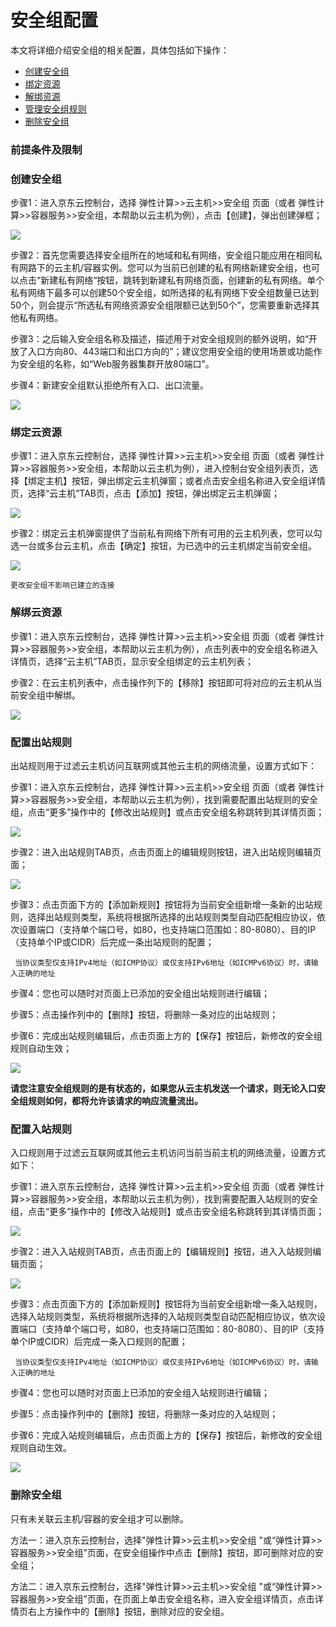 # 安全组配置

本文将详细介绍安全组的相关配置，具体包括如下操作：

- [创建安全组](security-group-configuration#user-content-1)
- [绑定资源](security-group-configuration#user-content-2)
- [解绑资源](security-group-configuration#user-content-3)
- [管理安全组规则](security-group-configuration#user-content-4)
- [删除安全组](security-group-configuration#user-content-5)

### 前提条件及限制



### 创建安全组

步骤1：进入京东云控制台，选择 弹性计算>>云主机>>安全组 页面（或者 弹性计算>>容器服务>>安全组，本帮助以云主机为例），点击【创建】，弹出创建弹框；

![](/image/Networking/Virtual-Private-Cloud/Operation-Guide/Security-Group-Configuration/Step1.png)


步骤2：首先您需要选择安全组所在的地域和私有网络，安全组只能应用在相同私有网路下的云主机/容器实例。您可以为当前已创建的私有网络新建安全组，也可以点击“新建私有网络“按钮，跳转到新建私有网络页面，创建新的私有网络。单个私有网络下最多可以创建50个安全组，如所选择的私有网络下安全组数量已达到50个，则会提示“所选私有网络资源安全组限额已达到50个”，您需要重新选择其他私有网络。

步骤3：之后输入安全组名称及描述，描述用于对安全组规则的额外说明，如“开放了入口方向80、443端口和出口方向的”；建议您用安全组的使用场景或功能作为安全组的名称，如“Web服务器集群开放80端口”。

步骤4：新建安全组默认拒绝所有入口、出口流量。

![](/image/Networking/Virtual-Private-Cloud/Operation-Guide/Security-Group-Configuration/Step2.png)



### 绑定云资源

步骤1：进入京东云控制台，选择 弹性计算>>云主机>>安全组 页面（或者 弹性计算>>容器服务>>安全组，本帮助以云主机为例），进入控制台安全组列表页，选择【绑定主机】按钮，弹出绑定云主机弹窗；或者点击安全组名称进入安全组详情页，选择“云主机”TAB页，点击【添加】按钮，弹出绑定云主机弹窗；

 ![](/image/Networking/Virtual-Private-Cloud/Operation-Guide/Security-Group-Configuration/Step3.png)



步骤2：绑定云主机弹窗提供了当前私有网络下所有可用的云主机列表，您可以勾选一台或多台云主机，点击【确定】按钮，为已选中的云主机绑定当前安全组。

![](/image/Networking/Virtual-Private-Cloud/Operation-Guide/Security-Group-Configuration/Step4.png)

```
更改安全组不影响已建立的连接
```

### 解绑云资源

步骤1：进入京东云控制台，选择 弹性计算>>云主机>>安全组 页面（或者 弹性计算>>容器服务>>安全组，本帮助以云主机为例），点击列表中的安全组名称进入详情页，选择“云主机”TAB页，显示安全组绑定的云主机列表；

步骤2：在云主机列表中，点击操作列下的【移除】按钮即可将对应的云主机从当前安全组中解绑。

![](/image/Networking/Virtual-Private-Cloud/Operation-Guide/Security-Group-Configuration/Step5.png)



### 配置出站规则

出站规则用于过滤云主机访问互联网或其他云主机的网络流量，设置方式如下：

步骤1：进入京东云控制台，选择 弹性计算>>云主机>>安全组 页面（或者 弹性计算>>容器服务>>安全组，本帮助以云主机为例），找到需要配置出站规则的安全组，点击“更多”操作中的【修改出站规则】或点击安全组名称跳转到其详情页面；

![](/image/Networking/Virtual-Private-Cloud/Operation-Guide/Security-Group-Configuration/Step6.png)



步骤2：进入出站规则TAB页，点击页面上的编辑规则按钮，进入出站规则编辑页面；

![](/image/Networking/Virtual-Private-Cloud/Operation-Guide/Security-Group-Configuration/Step7.png)



步骤3：点击页面下方的【添加新规则】按钮将为当前安全组新增一条新的出站规则，选择出站规则类型，系统将根据所选择的出站规则类型自动匹配相应协议，依次设置端口（支持单个端口号，如80，也支持端口范围如：80-8080）、目的IP（支持单个IP或CIDR）后完成一条出站规则的配置；

     当协议类型仅支持IPv4地址（如ICMP协议）或仅支持IPv6地址（如ICMPv6协议）时，请输入正确的地址
     
步骤4：您也可以随时对页面上已添加的安全组出站规则进行编辑；

步骤5：点击操作列中的【删除】按钮，将删除一条对应的出站规则；

步骤6：完成出站规则编辑后，点击页面上方的【保存】按钮后，新修改的安全组规则自动生效；

![](/image/Networking/Virtual-Private-Cloud/Operation-Guide/Security-Group-Configuration/Step8.png)



**请您注意安全组规则的是有状态的，如果您从云主机发送一个请求，则无论入口安全组规则如何，都将允许该请求的响应流量流出。**



### 配置入站规则

入口规则用于过滤云互联网或其他云主机访问当前当前主机的网络流量，设置方式如下：

步骤1：进入京东云控制台，选择 弹性计算>>云主机>>安全组 页面（或者 弹性计算>>容器服务>>安全组，本帮助以云主机为例），找到需要配置入站规则的安全组，点击“更多”操作中的【修改入站规则】或点击安全组名称跳转到其详情页面；

![](/image/Networking/Virtual-Private-Cloud/Operation-Guide/Security-Group-Configuration/Step9.png) 



步骤2：进入入站规则TAB页，点击页面上的【编辑规则】按钮，进入入站规则编辑页面；

![](/image/Networking/Virtual-Private-Cloud/Operation-Guide/Security-Group-Configuration/Step10.png)



步骤3：点击页面下方的【添加新规则】按钮将为当前安全组新增一条入站规则，选择入站规则类型，系统将根据所选择的入站规则类型自动匹配相应协议，依次设置端口（支持单个端口号，如80，也支持端口范围如：80-8080）、目的IP（支持单个IP或CIDR）后完成一条入口规则的配置；

     当协议类型仅支持IPv4地址（如ICMP协议）或仅支持IPv6地址（如ICMPv6协议）时，请输入正确的地址

步骤4：您也可以随时对页面上已添加的安全组入站规则进行编辑；

步骤5：点击操作列中的【删除】按钮，将删除一条对应的入站规则；

步骤6：完成入站规则编辑后，点击页面上方的【保存】按钮后，新修改的安全组规则自动生效。

![](/image/Networking/Virtual-Private-Cloud/Operation-Guide/Security-Group-Configuration/Step11.png)





### 删除安全组

只有未关联云主机/容器的安全组才可以删除。

方法一：进入京东云控制台，选择"弹性计算>>云主机>>安全组 "或“弹性计算>>容器服务>>安全组”页面，在安全组操作中点击【删除】按钮，即可删除对应的安全组；

方法二：进入京东云控制台，选择"弹性计算>>云主机>>安全组 "或“弹性计算>>容器服务>>安全组”页面，在页面上单击安全组名称，进入安全组详情页，点击详情页右上方操作中的【删除】按钮，删除对应的安全组。

 
